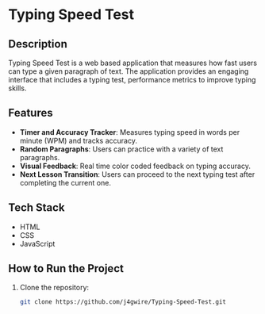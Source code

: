 # Typing Speed Test

## Description
Typing Speed Test is a web based application that measures how fast users can type a given paragraph of text. The application provides an engaging interface that includes a typing test, performance metrics to improve typing skills.

## Features
- **Timer and Accuracy Tracker**: Measures typing speed in words per minute (WPM) and tracks accuracy.
- **Random Paragraphs**: Users can practice with a variety of text paragraphs.
- **Visual Feedback**: Real time color coded feedback on typing accuracy.
- **Next Lesson Transition**: Users can proceed to the next typing test after completing the current one.

## Tech Stack
- HTML
- CSS
- JavaScript

## How to Run the Project
1. Clone the repository:
   ```bash
   git clone https://github.com/j4gwire/Typing-Speed-Test.git
